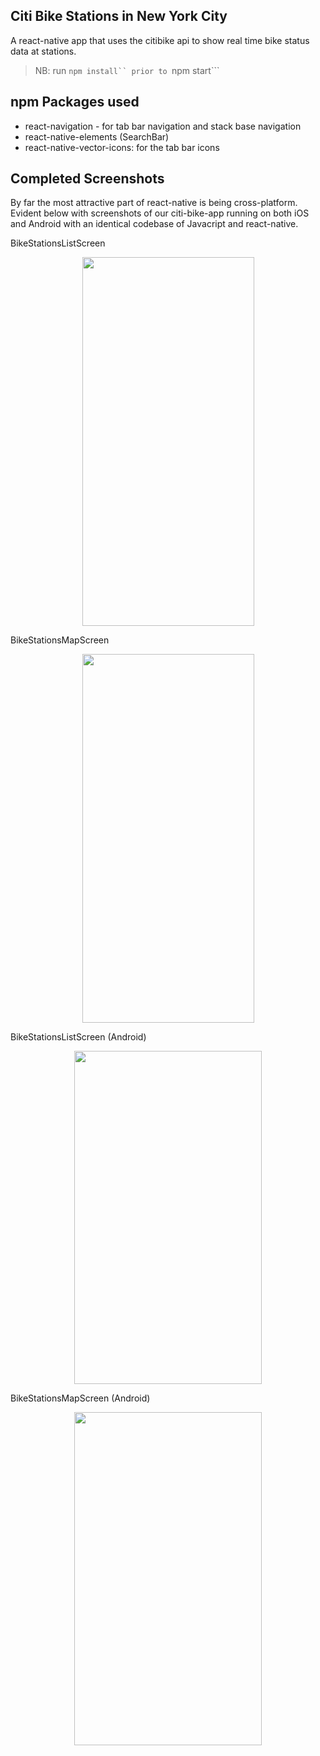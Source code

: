 ## Citi Bike Stations in New York City 

A react-native app that uses the citibike api to show real time bike status data at stations. 

>NB: run ```npm install`` prior to ```npm start```

## npm Packages used 
* react-navigation - for tab bar navigation and stack base navigation 
* react-native-elements (SearchBar) 
* react-native-vector-icons: for the tab bar icons

## Completed Screenshots

By far the most attractive part of react-native is being cross-platform. Evident below with screenshots of our citi-bike-app running on both iOS and Android with an identical codebase of Javacript and react-native.

BikeStationsListScreen 
<p align="center">
  <img src="https://github.com/C4Q/AC-iOS/blob/master/lessons/unit10/Images/citi-bike-app-list.png" width="275" height="590" />
</p>

BikeStationsMapScreen
<p align="center">
  <img src="https://github.com/C4Q/AC-iOS/blob/master/lessons/unit10/Images/citi-bike-app-map.png" width="275" height="590" />
</p>

BikeStationsListScreen (Android)
<p align="center">
  <img src="https://github.com/C4Q/AC-iOS/blob/master/lessons/unit10/Images/citi-bike-app-list-android..png" width="300" height="533" />
</p>

BikeStationsMapScreen (Android)
<p align="center">
  <img src="https://github.com/C4Q/AC-iOS/blob/master/lessons/unit10/Images/citi-bike-app-map-android.png" width="300" height="533" />
</p>
